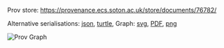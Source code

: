 
Prov store: https://provenance.ecs.soton.ac.uk/store/documents/76782/
	
Alternative serialisations: [json](https://provenance.ecs.soton.ac.uk/store/documents/76782.json), [turtle](https://provenance.ecs.soton.ac.uk/store/documents/76782.ttl), 
Graph: [svg](https://provenance.ecs.soton.ac.uk/store/documents/76782.svg), [PDF](https://provenance.ecs.soton.ac.uk/store/documents/76782.pdf), [png](https://provenance.ecs.soton.ac.uk/store/documents/76782.png)

![Prov Graph](https://provenance.ecs.soton.ac.uk/store/documents/76782.png)

		